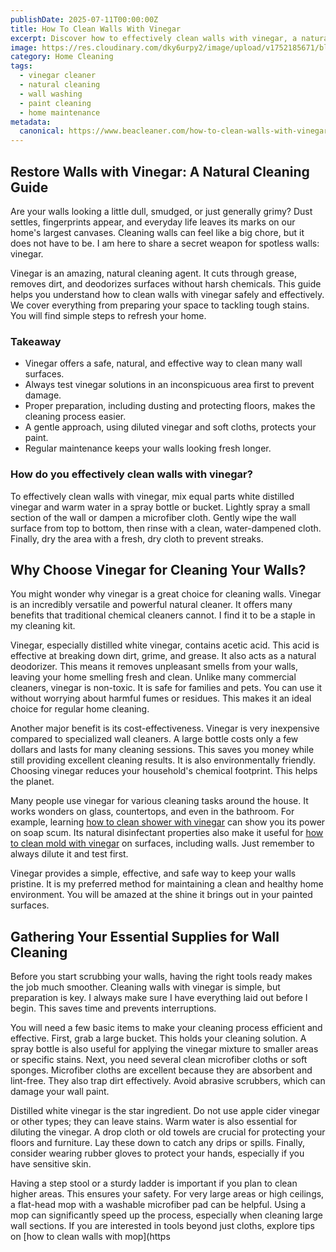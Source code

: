```yaml
---
publishDate: 2025-07-11T00:00:00Z
title: How To Clean Walls With Vinegar
excerpt: Discover how to effectively clean walls with vinegar, a natural and powerful solution for removing dirt, grime, and stains without harsh chemicals. Learn safe techniques for painted surfaces.
image: https://res.cloudinary.com/dky6urpy2/image/upload/v1752185671/blog_image_1752185671_tsx9tq.webp
category: Home Cleaning
tags:
  - vinegar cleaner
  - natural cleaning
  - wall washing
  - paint cleaning
  - home maintenance
metadata:
  canonical: https://www.beacleaner.com/how-to-clean-walls-with-vinegar
---
```


## Restore Walls with Vinegar: A Natural Cleaning Guide

Are your walls looking a little dull, smudged, or just generally grimy? Dust settles, fingerprints appear, and everyday life leaves its marks on our home's largest canvases. Cleaning walls can feel like a big chore, but it does not have to be. I am here to share a secret weapon for spotless walls: vinegar.

Vinegar is an amazing, natural cleaning agent. It cuts through grease, removes dirt, and deodorizes surfaces without harsh chemicals. This guide helps you understand how to clean walls with vinegar safely and effectively. We cover everything from preparing your space to tackling tough stains. You will find simple steps to refresh your home.

### Takeaway

*   Vinegar offers a safe, natural, and effective way to clean many wall surfaces.
*   Always test vinegar solutions in an inconspicuous area first to prevent damage.
*   Proper preparation, including dusting and protecting floors, makes the cleaning process easier.
*   A gentle approach, using diluted vinegar and soft cloths, protects your paint.
*   Regular maintenance keeps your walls looking fresh longer.

### How do you effectively clean walls with vinegar?

To effectively clean walls with vinegar, mix equal parts white distilled vinegar and warm water in a spray bottle or bucket. Lightly spray a small section of the wall or dampen a microfiber cloth. Gently wipe the wall surface from top to bottom, then rinse with a clean, water-dampened cloth. Finally, dry the area with a fresh, dry cloth to prevent streaks.

## Why Choose Vinegar for Cleaning Your Walls?

You might wonder why vinegar is a great choice for cleaning walls. Vinegar is an incredibly versatile and powerful natural cleaner. It offers many benefits that traditional chemical cleaners cannot. I find it to be a staple in my cleaning kit.

Vinegar, especially distilled white vinegar, contains acetic acid. This acid is effective at breaking down dirt, grime, and grease. It also acts as a natural deodorizer. This means it removes unpleasant smells from your walls, leaving your home smelling fresh and clean. Unlike many commercial cleaners, vinegar is non-toxic. It is safe for families and pets. You can use it without worrying about harmful fumes or residues. This makes it an ideal choice for regular home cleaning.

Another major benefit is its cost-effectiveness. Vinegar is very inexpensive compared to specialized wall cleaners. A large bottle costs only a few dollars and lasts for many cleaning sessions. This saves you money while still providing excellent cleaning results. It is also environmentally friendly. Choosing vinegar reduces your household's chemical footprint. This helps the planet.

Many people use vinegar for various cleaning tasks around the house. It works wonders on glass, countertops, and even in the bathroom. For example, learning [how to clean shower with vinegar](https://beacleaner.com/how-to-clean-shower-with-vinegar) can show you its power on soap scum. Its natural disinfectant properties also make it useful for [how to clean mold with vinegar](https://beacleaner.com/how-to-clean-mold-with-vinegar) on surfaces, including walls. Just remember to always dilute it and test first.

Vinegar provides a simple, effective, and safe way to keep your walls pristine. It is my preferred method for maintaining a clean and healthy home environment. You will be amazed at the shine it brings out in your painted surfaces.

## Gathering Your Essential Supplies for Wall Cleaning

Before you start scrubbing your walls, having the right tools ready makes the job much smoother. Cleaning walls with vinegar is simple, but preparation is key. I always make sure I have everything laid out before I begin. This saves time and prevents interruptions.

You will need a few basic items to make your cleaning process efficient and effective. First, grab a large bucket. This holds your cleaning solution. A spray bottle is also useful for applying the vinegar mixture to smaller areas or specific stains. Next, you need several clean microfiber cloths or soft sponges. Microfiber cloths are excellent because they are absorbent and lint-free. They also trap dirt effectively. Avoid abrasive scrubbers, which can damage your wall paint.

Distilled white vinegar is the star ingredient. Do not use apple cider vinegar or other types; they can leave stains. Warm water is also essential for diluting the vinegar. A drop cloth or old towels are crucial for protecting your floors and furniture. Lay these down to catch any drips or spills. Finally, consider wearing rubber gloves to protect your hands, especially if you have sensitive skin.

Having a step stool or a sturdy ladder is important if you plan to clean higher areas. This ensures your safety. For very large areas or high ceilings, a flat-head mop with a washable microfiber pad can be helpful. Using a mop can significantly speed up the process, especially when cleaning large wall sections. If you are interested in tools beyond just cloths, explore tips on [how to clean walls with mop](https